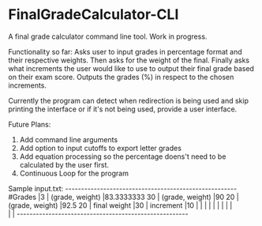 # FinalGradeCalculator-CLI
A final grade calculator command line tool.
Work in progress.

Functionality so far:
Asks user to input grades in percentage format and their respective weights.
Then asks for the weight of the final.
Finally asks what increments the user would like to use to output their final grade based on their exam score.
Outputs the grades (%) in respect to the chosen increments. 

Currently the program can detect when redirection is being used and skip printing the interface or if it's not being used,
provide a user interface.

Future Plans:
1. Add command line arguments
2. Add option to input cutoffs to export letter grades
3. Add equation processing so the percentage doens't need to be calculated by the user first. 
4. Continuous Loop for the program

Sample input.txt:
                   ------------------------------------------------------
#Grades            |3                                                   |
(grade, weight)    |83.3333333 30                                       |
(grade, weight)    |90 20                                               | 
(grade, weight)    |92.5 20                                             | 
final weight       |30                                                  |
increment          |10                                                  |
                   |                                                    |
                   |                                                    |
                   |                                                    |
                   |                                                    |        
                   |                                                    |
                   ------------------------------------------------------
